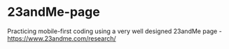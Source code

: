 # 23andMe-page

Practicing mobile-first coding using a very well designed 23andMe page - https://www.23andme.com/research/
